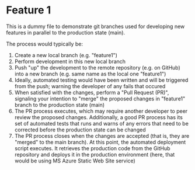 # Feature 1

This is a dummy file to demonstrate git branches used for developing new features in parallel to the production state (main).

The process would typically be:

1. Create a new local branch (e.g. "feature1")
2. Perform development in this new local branch
3. Push "up" the development to the remote repository (e.g. on GitHub) into a new branch (e.g. same name as the local one "feature1")
4. Ideally, automated testing would have been written and will be triggered from the push; warning the developer of any fails that occured
5. When satisfied with the changes, perform a "Pull Request (PR)", signaling your intention to "merge" the proposed changes in "feature1" branch to the production state (main)
6. The PR process executes, which may require another developer to peer review the proposed changes. Additionally, a good PR process has its set of automated tests that runs and warns of any errors that need to be corrected before the production state can be changed
7. The PR process closes when the changes are accepted (that is, they are "merged" to the main branch). At this point, the automated deployment script executes. It retrieves the production code from the GitHub repository and deploys it in the production environment (here, that would be using MS Azure Static Web Site service)